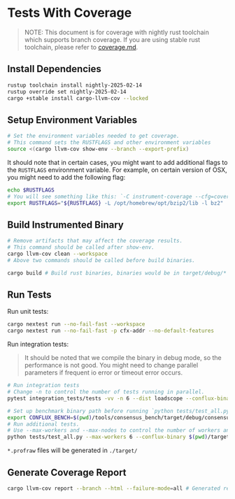 # Tests With Coverage

> NOTE: This document is for coverage with nightly rust toolchain which supports branch coverage.
> If you are using stable rust toolchain, please refer to [coverage.md](coverage.md).

## Install Dependencies

```bash
rustup toolchain install nightly-2025-02-14
rustup override set nightly-2025-02-14
cargo +stable install cargo-llvm-cov --locked
```

## Setup Environment Variables

```bash
# Set the environment variables needed to get coverage.
# This command sets the RUSTFLAGS and other environment variables
source <(cargo llvm-cov show-env --branch --export-prefix)
```

It should note that in certain cases, you might want to add additional flags to the `RUSTFLAGS` environment variable. For example, on certain version of OSX, you might need to add the following flag:

```bash
echo $RUSTFLAGS
# You will see something like this: `-C instrument-coverage --cfg=coverage --cfg=trybuild_no_target`
export RUSTFLAGS="${RUSTFLAGS} -L /opt/homebrew/opt/bzip2/lib -l bz2"
```

## Build Instrumented Binary

```bash
# Remove artifacts that may affect the coverage results.
# This command should be called after show-env.
cargo llvm-cov clean --workspace
# Above two commands should be called before build binaries.

cargo build # Build rust binaries, binaries would be in target/debug/*
```

## Run Tests

Run unit tests:

```bash
cargo nextest run --no-fail-fast --workspace
cargo nextest run --no-fail-fast -p cfx-addr --no-default-features
```

Run integration tests:

> It should be noted that we compile the binary in debug mode, so the performance is not good.
> You might need to change parallel parameters if frequent io error or timeout error occurs.

```bash
# Run integration tests
# Change -n to control the number of tests running in parallel.
pytest integration_tests/tests -vv -n 6 --dist loadscope --conflux-binary $(pwd)/target/debug/conflux

# Set up benchmark binary path before running `python tests/test_all.py`
export CONFLUX_BENCH=$(pwd)/tools/consensus_bench/target/debug/consensus_bench
# Run additional tests.
# Use --max-workers and --max-nodes to control the number of workers and nodes.
python tests/test_all.py --max-workers 6 --conflux-binary $(pwd)/target/debug/conflux
```

`*.profraw` files will be generated in `./target/`

## Generate Coverage Report

```bash
cargo llvm-cov report --branch --html --failure-mode=all # Generated report will be in `./target/llvm-cov/html/index.html`
```

